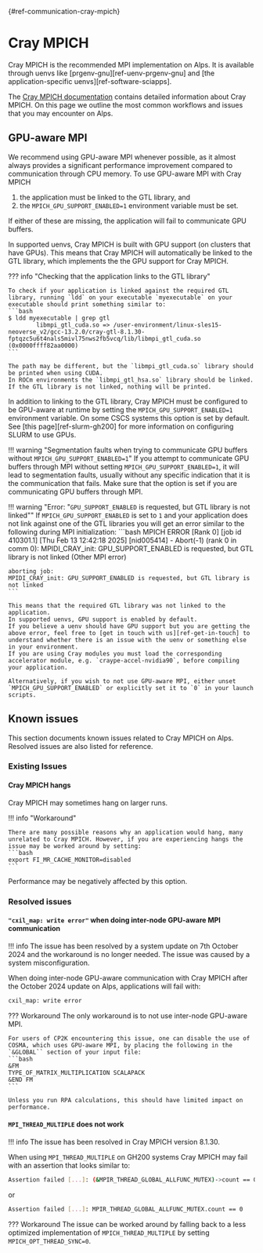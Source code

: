 [](){#ref-communication-cray-mpich}
# Cray MPICH

Cray MPICH is the recommended MPI implementation on Alps.
It is available through uenvs like [prgenv-gnu][ref-uenv-prgenv-gnu] and [the application-specific uenvs][ref-software-sciapps].

The [Cray MPICH documentation](https://cpe.ext.hpe.com/docs/latest/mpt/mpich/index.html) contains detailed information about Cray MPICH.
On this page we outline the most common workflows and issues that you may encounter on Alps.

## GPU-aware MPI

We recommend using GPU-aware MPI whenever possible, as it almost always provides a significant performance improvement compared to communication through CPU memory.
To use GPU-aware MPI with Cray MPICH

1. the application must be linked to the GTL library, and
2. the `MPICH_GPU_SUPPORT_ENABLED=1` environment variable must be set.

If either of these are missing, the application will fail to communicate GPU buffers.

In supported uenvs, Cray MPICH is built with GPU support (on clusters that have GPUs).
This means that Cray MPICH will automatically be linked to the GTL library, which implements the the GPU support for Cray MPICH.

??? info "Checking that the application links to the GTL library"

    To check if your application is linked against the required GTL library, running `ldd` on your executable `myexecutable` on your executable should print something similar to:
    ```bash
    $ ldd myexecutable | grep gtl
            libmpi_gtl_cuda.so => /user-environment/linux-sles15-neoverse_v2/gcc-13.2.0/cray-gtl-8.1.30-fptqzc5u6t4nals5mivl75nws2fb5vcq/lib/libmpi_gtl_cuda.so (0x0000ffff82aa0000)
    ```
    
    The path may be different, but the `libmpi_gtl_cuda.so` library should be printed when using CUDA.
    In ROCm environments the `libmpi_gtl_hsa.so` library should be linked.
    If the GTL library is not linked, nothing will be printed.

In addition to linking to the GTL library, Cray MPICH must be configured to be GPU-aware at runtime by setting the `MPICH_GPU_SUPPORT_ENABLED=1` environment variable.
On some CSCS systems this option is set by default.
See [this page][ref-slurm-gh200] for more information on configuring SLURM to use GPUs.

!!! warning "Segmentation faults when trying to communicate GPU buffers without `MPICH_GPU_SUPPORT_ENABLED=1`"
    If you attempt to communicate GPU buffers through MPI without setting `MPICH_GPU_SUPPORT_ENABLED=1`, it will lead to segmentation faults, usually without any specific indication that it is the communication that fails.
    Make sure that the option is set if you are communicating GPU buffers through MPI.
    
!!! warning "Error: "`GPU_SUPPORT_ENABLED` is requested, but GTL library is not linked""
    If `MPICH_GPU_SUPPORT_ENABLED` is set to `1` and your application does not link against one of the GTL libraries you will get an error similar to the following during MPI initialization:
    ```bash
    MPICH ERROR [Rank 0] [job id 410301.1] [Thu Feb 13 12:42:18 2025] [nid005414] - Abort(-1) (rank 0 in comm 0): MPIDI_CRAY_init: GPU_SUPPORT_ENABLED is requested, but GTL library is not linked
     (Other MPI error)

    aborting job:
    MPIDI_CRAY_init: GPU_SUPPORT_ENABLED is requested, but GTL library is not linked
    ```

    This means that the required GTL library was not linked to the application.
    In supported uenvs, GPU support is enabled by default.
    If you believe a uenv should have GPU support but you are getting the above error, feel free to [get in touch with us][ref-get-in-touch] to understand whether there is an issue with the uenv or something else in your environment. 
    If you are using Cray modules you must load the corresponding accelerator module, e.g. `craype-accel-nvidia90`, before compiling your application.

    Alternatively, if you wish to not use GPU-aware MPI, either unset `MPICH_GPU_SUPPORT_ENABLED` or explicitly set it to `0` in your launch scripts.

## Known issues

This section documents known issues related to Cray MPICH on Alps. Resolved issues are also listed for reference.

### Existing Issues

#### Cray MPICH hangs

Cray MPICH may sometimes hang on larger runs.

!!! info "Workaround"

    There are many possible reasons why an application would hang, many unrelated to Cray MPICH. However, if you are experiencing hangs the issue may be worked around by setting:
    ```bash
    export FI_MR_CACHE_MONITOR=disabled
    ```

Performance may be negatively affected by this option.

### Resolved issues

#### `"cxil_map: write error"` when doing inter-node GPU-aware MPI communication

!!! info
    The issue has been resolved by a system update on 7th October 2024 and the workaround is no longer needed.
    The issue was caused by a system misconfiguration.

When doing inter-node GPU-aware communication with Cray MPICH after the October 2024 update on Alps, applications will fail with:
```bash
cxil_map: write error
```

??? Workaround
    The only workaround is to not use inter-node GPU-aware MPI.

    For users of CP2K encountering this issue, one can disable the use of COSMA, which uses GPU-aware MPI, by placing the following in the `&GLOBAL`` section of your input file: 
    ```bash
    &FM
    TYPE_OF_MATRIX_MULTIPLICATION SCALAPACK
    &END FM
    ```

    Unless you run RPA calculations, this should have limited impact on performance.

#### `MPI_THREAD_MULTIPLE` does not work

!!! info
    The issue has been resolved in Cray MPICH version 8.1.30.

When using `MPI_THREAD_MULTIPLE` on GH200 systems Cray MPICH may fail with an assertion that looks similar to:
```bash
Assertion failed [...]: (&MPIR_THREAD_GLOBAL_ALLFUNC_MUTEX)->count == 0
```

or

```bash
Assertion failed [...]: MPIR_THREAD_GLOBAL_ALLFUNC_MUTEX.count == 0
```

??? Workaround
    The issue can be worked around by falling back to a less optimized implementation of `MPICH_THREAD_MULTIPLE` by setting `MPICH_OPT_THREAD_SYNC=0`.

